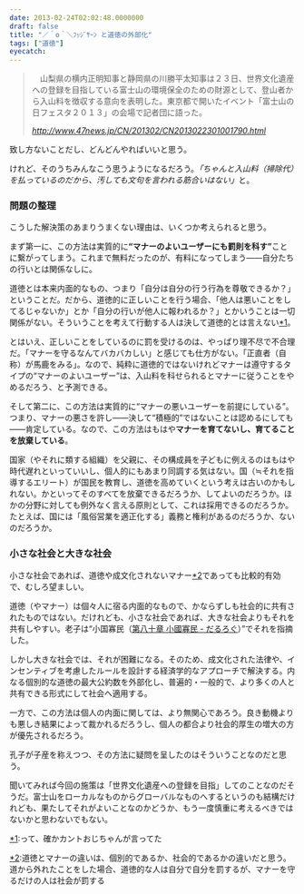 ```yaml
---
date: 2013-02-24T02:02:48.0000000
draft: false
title: "／＾o＾＼ﾌｯｼﾞｻｰﾝ と道徳の外部化"
tags: ["道徳"]
eyecatch: 
---
```


<blockquote cite="http://www.47news.jp/CN/201302/CN2013022301001790.html">
<p>　山梨県の横内正明知事と静岡県の川勝平太知事は２３日、世界文化遺産への登録を目指している富士山の環境保全のための財源として、登山者から入山料を徴収する意向を表明した。東京都で開いたイベント「富士山の日フェスタ２０１３」の会場で記者団に語った。</p>

<cite><a href="http://www.47news.jp/CN/201302/CN2013022301001790.html">http://www.47news.jp/CN/201302/CN2013022301001790.html</a></cite>
</blockquote>
<p>致し方ないことだし、どんどんやればいいと思う。</p><p>けれど、そのうちみんなこう思うようになるだろう。<i>「ちゃんと入山料（掃除代）を払っているのだから、汚しても文句を言われる筋合いはない」</i>と。</p>

<div class="section">
<h3>問題の整理</h3>
<p>こうした解決策のあまりうまくない理由は、いくつか考えられると思う。</p><p>まず第一に、この方法は実質的に<b>“マナーのよいユーザーにも罰則を科す”</b>ことに繋がってしまう。これまで無料だったのが、有料になってしまう――自分たちの行いとは関係なしに。</p><p>道徳とは本来内面的なもの、つまり「自分は自分の行う行為を尊敬できるか？」ということだ。だから、道徳的に正しいことを行う場合、「他人は悪いことをしてるじゃないか」とか「自分の行いが他人に報われるか？」とかいうことは一切関係がない。そういうことを考えて行動する人は決して道徳的とは言えない<a href="#f-701ddd5b" name="fn-701ddd5b" title="って、確かカントおじちゃんが言ってた">*1</a>。</p><p>とはいえ、正しいことをしているのに罰を受けるのは、やっぱり理不尽で不合理だ。「マナーを守るなんてバカバカしい」と感じても仕方がない。「正直者（自称）が馬鹿をみる」。なので、純粋に道徳的ではないけれどマナーは遵守するタイプの“マナーのよいユーザー”は、入山料を科せられるとマナーに従うことをやめるだろう、と予測できる。</p><p>そして第二に、この方法は実質的に“マナーの悪いユーザーを前提にしている”。つまり、マナーの悪さを許し――決して“積極的”ではないことは認めるにしても――肯定している。なので、この方法はもはや<b>マナーを育てないし、育てることを放棄している</b>。</p><p>国家（やそれに類する組織）を父親に、その構成員を子どもに例えるのはもはや時代遅れといっていいし、個人的にもあまり同調する気はない。国（≒それを指導するエリート）が国民を教育し、道徳を高めていくという考えは古いのかもしれない。かといってそのすべてを放棄できるだろうか、してよいのだろうか。ほかの分野に対しても例外なく言える原則として、これは採用できるのだろうか。たとえば、国には「風俗営業を適正化する」義務と権利があるのだろうか、ないのだろうか。</p>

</div>
<div class="section">
<h3>小さな社会と大きな社会</h3>
<p>小さな社会であれば、道徳や成文化されないマナー<a href="#f-c87a3ccd" name="fn-c87a3ccd" title="道徳とマナーの違いは、個別的であるか、社会的であるかの違いだと思う。道から外れたことをした場合、道徳的な人は自分で自分を罰するが、マナーを守るだけの人は社会が罰する">*2</a>であっても比較的有効で、むしろ望ましい。</p><p>道徳（やマナー）は個々人に宿る内面的なもので、かならずしも社会的に共有されたものではない。だけれども、小さな社会であれば、大きな社会よりもそれを共有しやすい。老子は“小国寡民（<a href="https://blog.daruyanagi.jp/entry/2012/06/19/052908">&#x7B2C;&#x516B;&#x5341;&#x7AE0; &#x5C0F;&#x570B;&#x5BE1;&#x6C11; - &#x3060;&#x308B;&#x308D;&#x3050;</a>）”でそれを指摘した。</p><p>しかし大きな社会では、それが困難になる。そのため、成文化された法律や、インセンティブを考慮したルールを設計する経済学的なアプローチで解決する。内なる個別的な道徳の最大公約数を外部化し、普遍的・一般的で、より多くの人と共有できる形式にして社会へ適用する。</p><p>一方で、この方法は個人の内面に関しては、より無関心であろう。良き動機よりも悪しき結果によって裁かれるだろうし、個人の都合より社会的厚生の増大の方が優先されるだろう。</p><p>孔子が子産を称えつつ、その方法に疑問を呈したのはそういうことなのだと思う。</p><p>聞いてみれば今回の施策は「世界文化遺産への登録を目指」してのことなのだそうだ。富士山をローカルなものからグローバルなものへするというのも結構だけれども、果たしてそれがよいことなのかどうか、もう一度慎重に考えるべきではないかと思わないでもない。</p>

</div><div class="footnote">
<p class="footnote"><a href="#fn-701ddd5b" name="f-701ddd5b" class="footnote-number">*1</a><span class="footnote-delimiter">:</span><span class="footnote-text">って、確かカントおじちゃんが言ってた</span></p>
<p class="footnote"><a href="#fn-c87a3ccd" name="f-c87a3ccd" class="footnote-number">*2</a><span class="footnote-delimiter">:</span><span class="footnote-text">道徳とマナーの違いは、個別的であるか、社会的であるかの違いだと思う。道から外れたことをした場合、道徳的な人は自分で自分を罰するが、マナーを守るだけの人は社会が罰する</span></p>
</div>